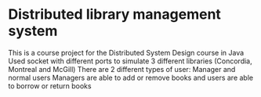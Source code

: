 # Distributed library management system
This is a course project for the Distributed System Design course in Java
Used socket with different ports to simulate 3 different libraries (Concordia, Montreal and McGill)
There are 2 different types of user: Manager and normal users
Managers are able to add or remove books and users are able to borrow or return books
